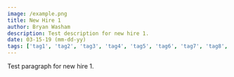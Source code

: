 ```yaml
---
image: /example.png
title: New Hire 1
author: Bryan Washam
description: Test description for new hire 1.
date: 03-15-19 (mm-dd-yy)
tags: ['tag1', 'tag2', 'tag3', 'tag4', 'tag5', 'tag6', 'tag7', 'tag8', 'tag9', 'tag10']
---
```


<TagLinks/>

Test paragraph for new hire 1.
